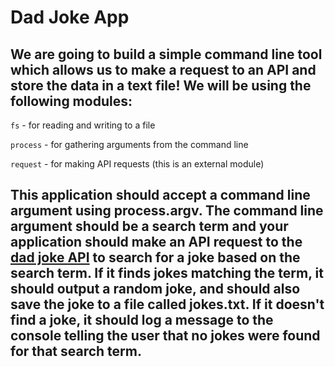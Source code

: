 # Dad Joke App

## We are going to build a simple command line tool which allows us to make a request to an API and store the data in a text file! We will be using the following modules:

`fs` - for reading and writing to a file

`process` - for gathering arguments from the command line

`request` - for making API requests (this is an external module)

## This application should accept a command line argument using process.argv. The command line argument should be a search term and your application should make an API request to the [dad joke API](https://icanhazdadjoke.com/api) to search for a joke based on the search term. If it finds jokes matching the term, it should output a random joke, and should also save the joke to a file called jokes.txt. If it doesn't find a joke, it should log a message to the console telling the user that no jokes were found for that search term.
